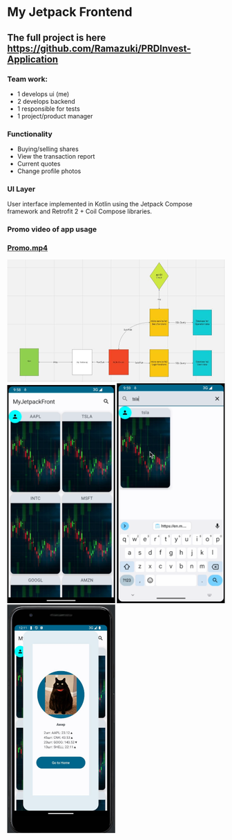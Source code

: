# My Jetpack Frontend

## The full project is here https://github.com/Ramazuki/PRDInvest-Application

### Team work:
- 1 develops ui (me)
- 2 develops backend
- 1 responsible for tests
- 1 project/product manager


### Functionality
- Buying/selling shares
- View the transaction report
- Current quotes
- Change profile photos

### UI Layer
User interface implemented in Kotlin using the Jetpack Compose framework and Retrofit
2 + Coil Compose libraries.


### Promo video of app usage
### [Promo.mp4](https://drive.google.com/file/d/1AEoQsZrwmMFpm6OsAZKuHZ5iqOPYN8SS/view?usp=sharing)

![architecture](usage_data/architecture.jpg)
<img src="usage_data/main.png" alt="main" width="250"/>
<img src="usage_data/search.png" alt="search" width="250"/>
<img src="usage_data/profile.jpg" alt="profile" width="250"/>
